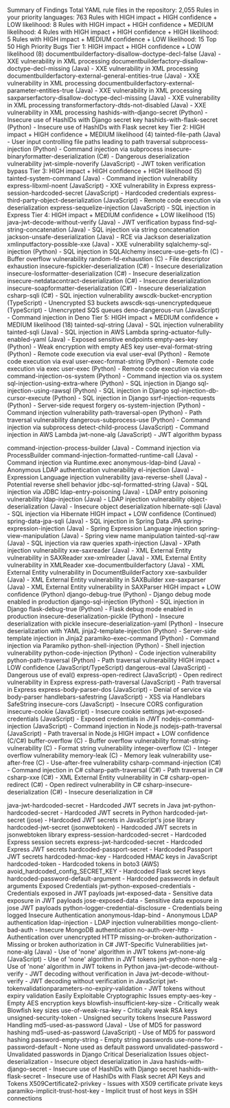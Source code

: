 Summary of Findings
Total YAML rule files in the repository: 2,055
Rules in your priority languages: 763
Rules with HIGH impact + HIGH confidence + LOW likelihood: 8
Rules with HIGH impact + HIGH confidence + MEDIUM likelihood: 4
Rules with HIGH impact + HIGH confidence + HIGH likelihood: 5
Rules with HIGH impact + MEDIUM confidence + LOW likelihood: 15
Top 50 High Priority Bugs
Tier 1: HIGH impact + HIGH confidence + LOW likelihood (8)
documentbuilderfactory-disallow-doctype-decl-false (Java) - XXE vulnerability in XML processing
documentbuilderfactory-disallow-doctype-decl-missing (Java) - XXE vulnerability in XML processing
documentbuilderfactory-external-general-entities-true (Java) - XXE vulnerability in XML processing
documentbuilderfactory-external-parameter-entities-true (Java) - XXE vulnerability in XML processing
saxparserfactory-disallow-doctype-decl-missing (Java) - XXE vulnerability in XML processing
transformerfactory-dtds-not-disabled (Java) - XXE vulnerability in XML processing
hashids-with-django-secret (Python) - Insecure use of HashIDs with Django secret key
hashids-with-flask-secret (Python) - Insecure use of HashIDs with Flask secret key
Tier 2: HIGH impact + HIGH confidence + MEDIUM likelihood (4)
tainted-file-path (Java) - User input controlling file paths leading to path traversal
subprocess-injection (Python) - Command injection via subprocess
insecure-binaryformatter-deserialization (C#) - Dangerous deserialization vulnerability
jwt-simple-noverify (JavaScript) - JWT token verification bypass
Tier 3: HIGH impact + HIGH confidence + HIGH likelihood (5)
tainted-system-command (Java) - Command injection vulnerability
express-libxml-noent (JavaScript) - XXE vulnerability in Express
express-session-hardcoded-secret (JavaScript) - Hardcoded credentials
express-third-party-object-deserialization (JavaScript) - Remote code execution via deserialization
express-sequelize-injection (JavaScript) - SQL injection in Express
Tier 4: HIGH impact + MEDIUM confidence + LOW likelihood (15)
java-jwt-decode-without-verify (Java) - JWT verification bypass
find-sql-string-concatenation (Java) - SQL injection via string concatenation
jackson-unsafe-deserialization (Java) - RCE via Jackson deserialization
xmlinputfactory-possible-xxe (Java) - XXE vulnerability
sqlalchemy-sql-injection (Python) - SQL injection in SQLAlchemy
insecure-use-gets-fn (C) - Buffer overflow vulnerability
random-fd-exhaustion (C) - File descriptor exhaustion
insecure-fspickler-deserialization (C#) - Insecure deserialization
insecure-losformatter-deserialization (C#) - Insecure deserialization
insecure-netdatacontract-deserialization (C#) - Insecure deserialization
insecure-soapformatter-deserialization (C#) - Insecure deserialization
csharp-sqli (C#) - SQL injection vulnerability
awscdk-bucket-encryption (TypeScript) - Unencrypted S3 buckets
awscdk-sqs-unencryptedqueue (TypeScript) - Unencrypted SQS queues
deno-dangerous-run (JavaScript) - Command injection in Deno
Tier 5: HIGH impact + MEDIUM confidence + MEDIUM likelihood (18)
tainted-sql-string (Java) - SQL injection vulnerability
tainted-sqli (Java) - SQL injection in AWS Lambda
spring-actuator-fully-enabled-yaml (Java) - Exposed sensitive endpoints
empty-aes-key (Python) - Weak encryption with empty AES key
user-eval-format-string (Python) - Remote code execution via eval
user-eval (Python) - Remote code execution via eval
user-exec-format-string (Python) - Remote code execution via exec
user-exec (Python) - Remote code execution via exec
command-injection-os-system (Python) - Command injection via os.system
sql-injection-using-extra-where (Python) - SQL injection in Django
sql-injection-using-rawsql (Python) - SQL injection in Django
sql-injection-db-cursor-execute (Python) - SQL injection in Django
ssrf-injection-requests (Python) - Server-side request forgery
os-system-injection (Python) - Command injection vulnerability
path-traversal-open (Python) - Path traversal vulnerability
dangerous-subprocess-use (Python) - Command injection via subprocess
detect-child-process (JavaScript) - Command injection in AWS Lambda
jwt-none-alg (JavaScript) - JWT algorithm bypass

command-injection-process-builder (Java) - Command injection via ProcessBuilder
command-injection-formatted-runtime-call (Java) - Command injection via Runtime.exec
anonymous-ldap-bind (Java) - Anonymous LDAP authentication vulnerability
el-injection (Java) - Expression Language injection vulnerability
java-reverse-shell (Java) - Potential reverse shell behavior
jdbc-sql-formatted-string (Java) - SQL injection via JDBC
ldap-entry-poisoning (Java) - LDAP entry poisoning vulnerability
ldap-injection (Java) - LDAP injection vulnerability
object-deserialization (Java) - Insecure object deserialization
hibernate-sqli (Java) - SQL injection via Hibernate
HIGH impact + LOW confidence (Continued)
spring-data-jpa-sqli (Java) - SQL injection in Spring Data JPA
spring-expression-injection (Java) - Spring Expression Language injection
spring-view-manipulation (Java) - Spring view name manipulation
tainted-sql-raw (Java) - SQL injection via raw queries
xpath-injection (Java) - XPath injection vulnerability
xxe-saxreader (Java) - XML External Entity vulnerability in SAXReader
xxe-xmlreader (Java) - XML External Entity vulnerability in XMLReader
xxe-documentbuilderfactory (Java) - XML External Entity vulnerability in DocumentBuilderFactory
xxe-saxbuilder (Java) - XML External Entity vulnerability in SAXBuilder
xxe-saxparser (Java) - XML External Entity vulnerability in SAXParser
HIGH impact + LOW confidence (Python)
django-debug-true (Python) - Django debug mode enabled in production
django-sql-injection (Python) - SQL injection in Django
flask-debug-true (Python) - Flask debug mode enabled in production
insecure-deserialization-pickle (Python) - Insecure deserialization with pickle
insecure-deserialization-yaml (Python) - Insecure deserialization with YAML
jinja2-template-injection (Python) - Server-side template injection in Jinja2
paramiko-exec-command (Python) - Command injection via Paramiko
python-shell-injection (Python) - Shell injection vulnerability
python-code-injection (Python) - Code injection vulnerability
python-path-traversal (Python) - Path traversal vulnerability
HIGH impact + LOW confidence (JavaScript/TypeScript)
dangerous-eval (JavaScript) - Dangerous use of eval()
express-open-redirect (JavaScript) - Open redirect vulnerability in Express
express-path-traversal (JavaScript) - Path traversal in Express
express-body-parser-dos (JavaScript) - Denial of service via body-parser
handlebars-safestring (JavaScript) - XSS via Handlebars SafeString
insecure-cors (JavaScript) - Insecure CORS configuration
insecure-cookie (JavaScript) - Insecure cookie settings
jwt-exposed-credentials (JavaScript) - Exposed credentials in JWT
nodejs-command-injection (JavaScript) - Command injection in Node.js
nodejs-path-traversal (JavaScript) - Path traversal in Node.js
HIGH impact + LOW confidence (C/C#)
buffer-overflow (C) - Buffer overflow vulnerability
format-string-vulnerability (C) - Format string vulnerability
integer-overflow (C) - Integer overflow vulnerability
memory-leak (C) - Memory leak vulnerability
use-after-free (C) - Use-after-free vulnerability
csharp-command-injection (C#) - Command injection in C#
csharp-path-traversal (C#) - Path traversal in C#
csharp-xxe (C#) - XML External Entity vulnerability in C#
csharp-open-redirect (C#) - Open redirect vulnerability in C#
csharp-insecure-deserialization (C#) - Insecure deserialization in C#

java-jwt-hardcoded-secret - Hardcoded JWT secrets in Java
jwt-python-hardcoded-secret - Hardcoded JWT secrets in Python
hardcoded-jwt-secret (jose) - Hardcoded JWT secrets in JavaScript's jose library
hardcoded-jwt-secret (jsonwebtoken) - Hardcoded JWT secrets in jsonwebtoken library
express-session-hardcoded-secret - Hardcoded Express session secrets
express-jwt-hardcoded-secret - Hardcoded Express JWT secrets
hardcoded-passport-secret - Hardcoded Passport JWT secrets
hardcoded-hmac-key - Hardcoded HMAC keys in JavaScript
hardcoded-token - Hardcoded tokens in boto3 (AWS)
avoid_hardcoded_config_SECRET_KEY - Hardcoded Flask secret keys
hardcoded-password-default-argument - Hardcoded passwords in default arguments
Exposed Credentials
jwt-python-exposed-credentials - Credentials exposed in JWT payloads
jwt-exposed-data - Sensitive data exposure in JWT payloads
jose-exposed-data - Sensitive data exposure in jose JWT payloads
python-logger-credential-disclosure - Credentials being logged
Insecure Authentication
anonymous-ldap-bind - Anonymous LDAP authentication
ldap-injection - LDAP injection vulnerabilities
mongo-client-bad-auth - Insecure MongoDB authentication
no-auth-over-http - Authentication over unencrypted HTTP
missing-or-broken-authorization - Missing or broken authorization in C#
JWT-Specific Vulnerabilities
jwt-none-alg (Java) - Use of 'none' algorithm in JWT tokens
jwt-none-alg (JavaScript) - Use of 'none' algorithm in JWT tokens
jwt-python-none-alg - Use of 'none' algorithm in JWT tokens in Python
java-jwt-decode-without-verify - JWT decoding without verification in Java
jwt-decode-without-verify - JWT decoding without verification in JavaScript
jwt-tokenvalidationparameters-no-expiry-validation - JWT tokens without expiry validation
Easily Exploitable Cryptographic Issues
empty-aes-key - Empty AES encryption keys
blowfish-insufficient-key-size - Critically weak Blowfish key sizes
use-of-weak-rsa-key - Critically weak RSA keys
unsigned-security-token - Unsigned security tokens
Insecure Password Handling
md5-used-as-password (Java) - Use of MD5 for password hashing
md5-used-as-password (JavaScript) - Use of MD5 for password hashing
password-empty-string - Empty string passwords
use-none-for-password-default - None used as default password
unvalidated-password - Unvalidated passwords in Django
Critical Deserialization Issues
object-deserialization - Insecure object deserialization in Java
hashids-with-django-secret - Insecure use of HashIDs with Django secret
hashids-with-flask-secret - Insecure use of HashIDs with Flask secret
API Keys and Tokens
X509Certificate2-privkey - Issues with X509 certificate private keys
paramiko-implicit-trust-host-key - Implicit trust of host keys in SSH connections
